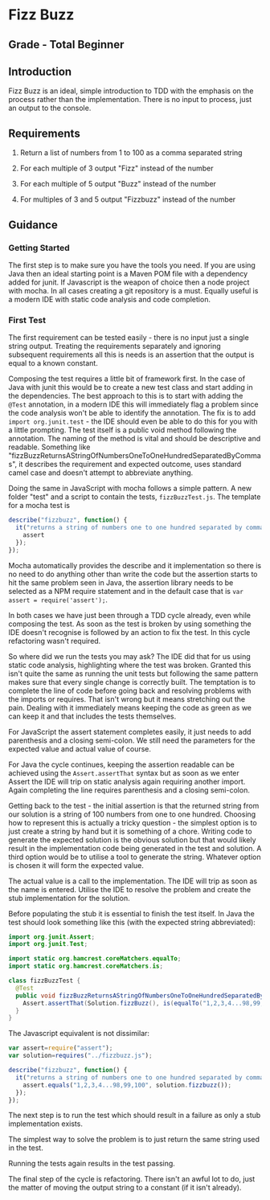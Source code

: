 # Fizz Buzz

## Grade - Total Beginner

## Introduction

Fizz Buzz is an ideal, simple introduction to TDD with the emphasis on the
process rather than the implementation. There is no input to process, just an
output to the console.

## Requirements

1. Return a list of numbers from 1 to 100 as a comma separated string

2. For each multiple of 3 output "Fizz" instead of the number

3. For each multiple of 5 output "Buzz" instead of the number

4. For multiples of 3 and 5 output "Fizzbuzz" instead of the number

## Guidance

### Getting Started

The first step is to make sure you have the tools you need. If you are using
Java then an ideal starting point is a Maven POM file with a dependency added
for junit. If Javascript is the weapon of choice then a node project with
mocha. In all cases creating a git repository is a must. Equally useful is a
modern IDE with static code analysis and code completion.

### First Test
The first requirement can be tested easily - there is no input just a single
string output. Treating the requirements separately and ignoring subsequent
requirements all this is needs is an assertion that the output is equal to a
known constant.

Composing the test requires a little bit of framework first. In the case of
Java with junit this would be to create a new test class and start adding in
the dependencies. The best approach to this is to start with adding the `@Test`
annotation, in a modern IDE this will immediately flag a problem since the code
analysis won't be able to identify the annotation. The fix is to add `import
org.junit.test` - the IDE should even be able to do this for you with a little
prompting. The test itself is a public void method following the annotation. The
naming of the method is vital and should be descriptive and readable. Something
like "fizzBuzzReturnsAStringOfNumbersOneToOneHundredSeparatedByCommas", it
describes the requirement and expected outcome, uses standard camel case and
doesn't attempt to abbreviate anything.

Doing the same in JavaScript with mocha follows a simple pattern. A new folder
"test" and a script to contain the tests, `fizzBuzzTest.js`. The template for a
mocha test is
```Javascript
describe("fizzbuzz", function() {
  it("returns a string of numbers one to one hundred separated by commas", function() {
    assert
  });
});
```
Mocha automatically provides the describe and it implementation so there is no
need to do anything other than write the code but the assertion starts to hit
the same problem seen in Java, the assertion library needs to be selected as a
NPM require statement and in the default case that is
`var assert = require('assert');`.

In both cases we have just been through a TDD cycle already, even while
composing the test. As soon as the test is broken by using something the IDE
doesn't recognise is followed by an action to fix the test. In this cycle
refactoring wasn't required.

So where did we run the tests you may ask? The IDE did that for us using static
code analysis, highlighting where the test was broken. Granted this isn't quite
the same as running the unit tests but following the same pattern makes sure
that every single change is correctly built. The temptation is to complete the
line of code before going back and resolving problems with the imports or
requires. That isn't wrong but it means stretching out the pain. Dealing with it
immediately means keeping the code as green as we can keep it and that includes
the tests themselves.

For JavaScript the assert statement completes easily, it just needs to add
parenthesis and a closing semi-colon. We still need the parameters for the
expected value and actual value of course.

For Java the cycle continues, keeping the assertion readable can be achieved
using the `Assert.assertThat` syntax but as soon as we enter Assert the IDE will
trip on static analysis again requiring another import. Again completing the
line requires parenthesis and a closing semi-colon.

Getting back to the test - the initial assertion is that the returned string
from our solution is a string of 100 numbers from one to one hundred. Choosing
how to represent this is actually a tricky question - the simplest option is to
just create a string by hand but it is something of a chore. Writing code to
generate the expected solution is the obvious solution but that would likely
result in the implementation code being generated in the test and solution. A
third option would be to utilise a tool to generate the string. Whatever option
is chosen it will form the expected value.

The actual value is a call to the implementation. The IDE will trip as soon as
the name is entered. Utilise the IDE to resolve the problem and create the
stub implementation for the solution.

Before populating the stub it is essential to finish the test itself. In Java
the test should look something like this (with the expected string abbreviated):
```Java
import org.junit.Assert;
import org.junit.Test;

import static org.hamcrest.coreMatchers.equalTo;
import static org.hamcrest.coreMatchers.is;

class fizzBuzzTest {
  @Test
  public void fizzBuzzReturnsAStringOfNumbersOneToOneHundredSeparatedByCommas() {
    Assert.assertThat(Solution.fizzBuzz(), is(equalTo("1,2,3,4...98,99,100")));
  }
}
```

The Javascript equivalent is not dissimilar:
```Javascript
var assert=require("assert");
var solution=requires("../fizzbuzz.js");

describe("fizzbuzz", function() {
  it("returns a string of numbers one to one hundred separated by commas", function () {
    assert.equals("1,2,3,4...98,99,100", solution.fizzbuzz());
  });
});
```

The next step is to run the test which should result in a failure as only a
stub implementation exists.

The simplest way to solve the problem is to just return the same string used in
the test.

Running the tests again results in the test passing.

The final step of the cycle is refactoring. There isn't an awful lot to do,
just the matter of moving the output string to a constant (if it isn't already).
